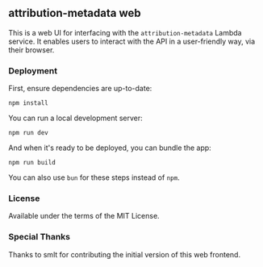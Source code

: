 ## attribution-metadata web

This is a web UI for interfacing with the `attribution-metadata` Lambda service. It enables users to interact with the API in a user-friendly way, via their browser.

### Deployment

First, ensure dependencies are up-to-date:
```
npm install
```

You can run a local development server:
```
npm run dev
```

And when it's ready to be deployed, you can bundle the app:
```
npm run build
```

You can also use `bun` for these steps instead of `npm`.

### License

Available under the terms of the MIT License.

### Special Thanks

Thanks to smlt for contributing the initial version of this web frontend.
